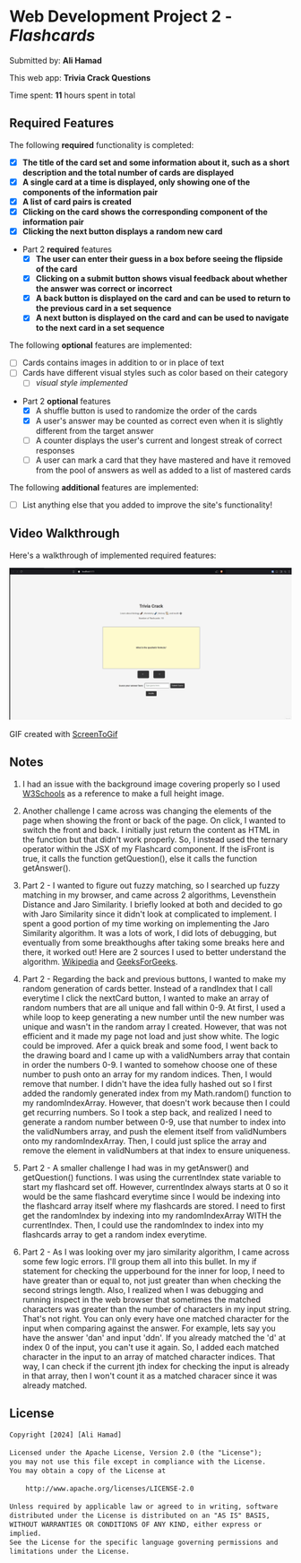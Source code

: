# Web Development Project 2 - *Flashcards*

Submitted by: **Ali Hamad**

This web app: **Trivia Crack Questions**

Time spent: **11** hours spent in total

## Required Features

The following **required** functionality is completed:

- [X] **The title of the card set and some information about it, such as a short description and the total number of cards are displayed**
- [X] **A single card at a time is displayed, only showing one of the components of the information pair**
- [X] **A list of card pairs is created**
- [X] **Clicking on the card shows the corresponding component of the information pair**
- [X] **Clicking the next button displays a random new card**
- Part 2 **required** features
  - [X] **The user can enter their guess in a box before seeing the flipside of the card**
  - [X] **Clicking on a submit button shows visual feedback about whether the answer was correct or incorrect**
  - [X] **A back button is displayed on the card and can be used to return to the previous card in a set sequence**
  - [X] **A next button is displayed on the card and can be used to navigate to the next card in a set sequence**

The following **optional** features are implemented:

- [ ] Cards contains images in addition to or in place of text
- [ ] Cards have different visual styles such as color based on their category
  - [ ] *visual style implemented*
- Part 2 **optional** features
  - [X] A shuffle button is used to randomize the order of the cards
  - [X] A user's answer may be counted as correct even when it is slightly different from the target answer
  - [ ] A counter displays the user's current and longest streak of correct responses
  - [ ] A user can mark a card that they have mastered and have it removed from the pool of answers as well as added to a list of mastered cards

The following **additional** features are implemented:

* [ ] List anything else that you added to improve the site's functionality!

## Video Walkthrough

Here's a walkthrough of implemented required features:

<img src='./src/assets/flashcards_part2.gif' title='Video Walkthrough' width='' alt='Video Walkthrough' />

<!-- Replace this with whatever GIF tool you used! -->
GIF created with [ScreenToGif](https://imgur.com/gallery/flashcard-part-2-roJ9T9V)

## Notes

1. I had an issue with the background image covering properly so I used [W3Schools](https://www.w3schools.com/howto/howto_css_full_page.asp) as a reference to make a full height image.

2. Another challenge I came across was changing the elements of the page when showing the front or back of the page. On click, I wanted to switch the front and back. I initially just return the content as HTML in the function but that didn't work properly. So, I instead used the ternary operator within the JSX of my Flashcard component. If the isFront is true, it calls the function getQuestion(), else it calls the function getAnswer().

3. Part 2 - I wanted to figure out fuzzy matching, so I searched up fuzzy matching in my browser, and came across 2 algorithms, Levensthein Distance and Jaro Similarity. I briefly looked at both and decided to go with Jaro Similarity since it didn't look at complicated to implement. I spent a good portion of my time working on implementing the Jaro Similarity algorithm. It was a lots of work, I did lots of debugging, but eventually from some breakthoughs after taking some breaks here and there, it worked out! Here are 2 sources I used to better understand the algorithm. [Wikipedia](https://en.wikipedia.org/wiki/Jaro%E2%80%93Winkler_distance) and [GeeksForGeeks](https://www.geeksforgeeks.org/jaro-and-jaro-winkler-similarity/).

4. Part 2 - Regarding the back and previous buttons, I wanted to make my random generation of cards better. Instead of a randIndex that I call everytime I click the nextCard button, I wanted to make an array of random numbers that are all unique and fall within 0-9. At first, I used a while loop to keep generating a new number until the new number was unique and wasn't in the random array I created. However, that was not efficient and it made my page not load and just show white. The logic could be improved. Afer a quick break and some food, I went back to the drawing board and I came up with a validNumbers array that contain in order the numbers 0-9. I wanted to somehow choose one of these number to push onto an array for my random indices. Then, I would remove that number. I didn't have the idea fully hashed out so I first added the randomly generated index from my Math.random() function to my randomIndexArray. However, that doesn't work because then I could get recurring numbers. So I took a step back, and realized I need to generate a random number between 0-9, use that number to index into the validNumbers array, and push the element itself from validNumbers onto my randomIndexArray. Then, I could just splice the array and remove the element in validNumbers at that index to ensure uniqueness.

5. Part 2 - A smaller challenge I had was in my getAnswer() and getQuestion() functions. I was using the currentIndex state variable to start my flashcard set off. However, currentIndex always starts at 0 so it would be the same flashcard everytime since I would be indexing into the flashcard array itself where my flashcards are stored. I need to first get the randomIndex by indexing into my randomIndexArray WITH the currentIndex. Then, I could use the randomIndex to index into my flashcards array to get a random index everytime. 

6. Part 2 - As I was looking over my jaro similarity algorithm, I came across some few logic errors. I'll group them all into this bullet. In my if statement for checking the upperbound for the inner for loop, I need to have greater than or equal to, not just greater than when checking the second strings length. Also, I realized when I was debugging and running inspect in the web browser that sometimes the matched characters was greater than the number of characters in my input string. That's not right. You can only every have one matched character for the input when comparing against the answer. For example, lets say you have the answer 'dan' and input 'ddn'. If you already matched the 'd' at index 0 of the input, you can't use it again. So, I added each matched character in the input to an array of matched character indices. That way, I can check if the current jth index for checking the input is already in that array, then I won't count it as a matched characer since it was already matched.

## License

    Copyright [2024] [Ali Hamad]

    Licensed under the Apache License, Version 2.0 (the "License");
    you may not use this file except in compliance with the License.
    You may obtain a copy of the License at

        http://www.apache.org/licenses/LICENSE-2.0

    Unless required by applicable law or agreed to in writing, software
    distributed under the License is distributed on an "AS IS" BASIS,
    WITHOUT WARRANTIES OR CONDITIONS OF ANY KIND, either express or implied.
    See the License for the specific language governing permissions and
    limitations under the License.